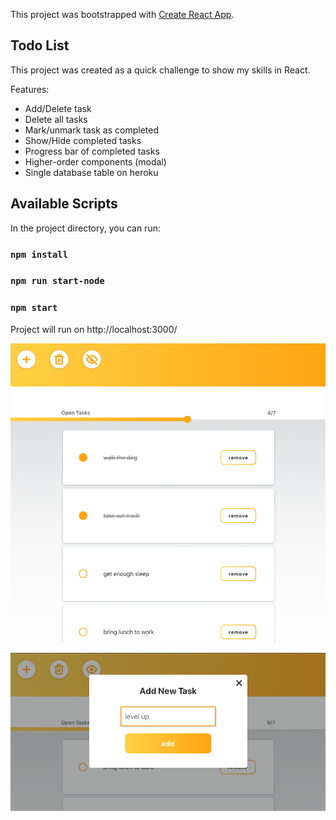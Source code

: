 This project was bootstrapped with [Create React App](https://github.com/facebook/create-react-app).
## Todo List
This project was created as a quick challenge to show my skills in React.

Features:
- Add/Delete task
- Delete all tasks
- Mark/unmark task as completed
- Show/Hide completed tasks
- Progress bar of completed tasks
- Higher-order components (modal)
- Single database table on heroku

## Available Scripts

In the project directory, you can run:
### `npm install`
### `npm run start-node`
### `npm start`

Project will run on http://localhost:3000/

![Todo List](screenshots/list.png)

![Add Task](screenshots/modal.png)